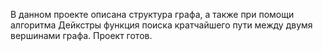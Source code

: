 В данном проекте описана структура графа, а также при помощи алгоритма Дейкстры функция поиска кратчайшего пути между двумя вершинами графа.
Проект готов.
